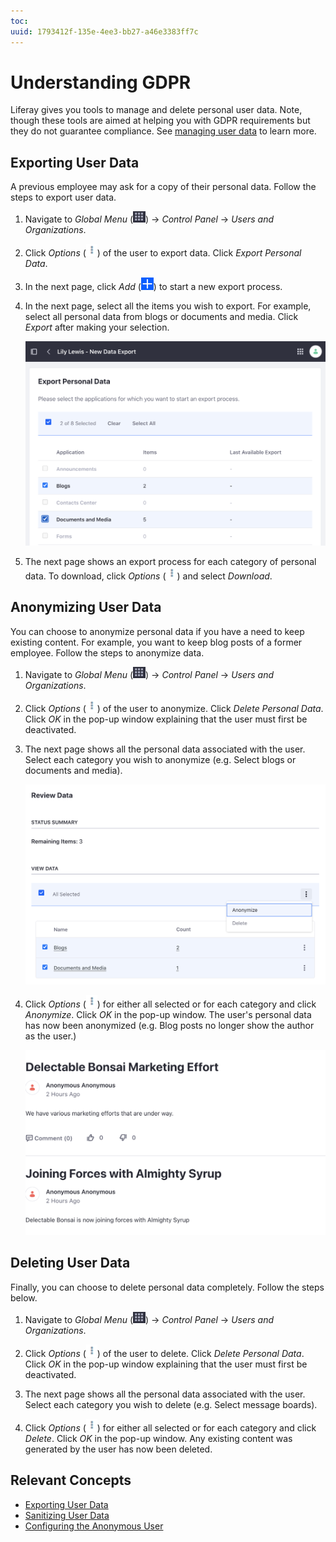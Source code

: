 ```yaml
---
toc:
uuid: 1793412f-135e-4ee3-bb27-a46e3383ff7c
---
```

# Understanding GDPR

Liferay gives you tools to manage and delete personal user data. Note, though these tools are aimed at helping you with GDPR requirements but they do not guarantee compliance. See [managing user data](https://learn.liferay.com/dxp/latest/en/users-and-permissions/managing-user-data.html) to learn more.

## Exporting User Data

A previous employee may ask for a copy of their personal data. Follow the steps to export user data.

1. Navigate to _Global Menu_ (![Global Menu](../../images/icon-applications-menu.png)) &rarr; _Control Panel_ &rarr; _Users and Organizations_.

1. Click _Options_ (![Options icon](../../images/icon-actions.png)) of the user to export data. Click _Export Personal Data_.

1. In the next page, click _Add_ (![Add icon](../../images/icon-add.png)) to start a new export process.

1. In the next page, select all the items you wish to export. For example, select all personal data from blogs or documents and media. Click _Export_ after making your selection.

   ![Select the items you wish to export.](./understanding-gdpr/images/01.png)

1. The next page shows an export process for each category of personal data. To download, click _Options_ (![Options icon](../../images/icon-actions.png)) and select _Download_.

## Anonymizing User Data

You can choose to anonymize personal data if you have a need to keep existing content. For example, you want to keep blog posts of a former employee. Follow the steps to anonymize data.

1. Navigate to _Global Menu_ (![Global Menu](../../images/icon-applications-menu.png)) &rarr; _Control Panel_ &rarr; _Users and Organizations_.

1. Click _Options_ (![Options icon](../../images/icon-actions.png)) of the user to anonymize. Click _Delete Personal Data_. Click _OK_ in the pop-up window explaining that the user must first be deactivated.

1. The next page shows all the personal data associated with the user. Select each category you wish to anonymize (e.g. Select blogs or documents and media).

   ![Select each category of data to anonymize.](./understanding-gdpr/images/02.png)

1. Click _Options_ (![Options icon](../../images/icon-actions.png)) for either all selected or for each category and click _Anonymize_. Click _OK_ in the pop-up window. The user's personal data has now been anonymized (e.g. Blog posts no longer show the author as the user.)

   ![Blog postings show anonymous author.](./understanding-gdpr/images/03.png)

## Deleting User Data

Finally, you can choose to delete personal data completely. Follow the steps below.

1. Navigate to _Global Menu_ (![Global Menu](../../images/icon-applications-menu.png)) &rarr; _Control Panel_ &rarr; _Users and Organizations_.

1. Click _Options_ (![Options icon](../../images/icon-actions.png)) of the user to delete. Click _Delete Personal Data_. Click _OK_ in the pop-up window explaining that the user must first be deactivated.

1. The next page shows all the personal data associated with the user. Select each category you wish to delete (e.g. Select message boards).

1. Click _Options_ (![Options icon](../../images/icon-actions.png)) for either all selected or for each category and click _Delete_. Click _OK_ in the pop-up window. Any existing content was generated by the user has now been deleted.

## Relevant Concepts
- [Exporting User Data](https://learn.liferay.com/dxp/latest/en/users-and-permissions/managing-user-data/exporting-user-data.html)
- [Sanitizing User Data](https://learn.liferay.com/dxp/latest/en/users-and-permissions/managing-user-data/sanitizing-user-data.html)
- [Configuring the Anonymous User](https://learn.liferay.com/dxp/latest/en/users-and-permissions/managing-user-data/configuring-the-anonymous-user.html)
